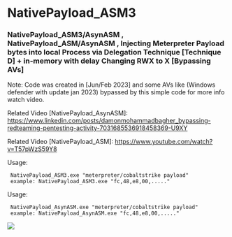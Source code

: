 # NativePayload_ASM3

### NativePayload_ASM3/AsynASM , NativePayload_ASM/AsynASM , Injecting Meterpreter Payload bytes into local Process via Delegation Technique [Technique D] + in-memory with delay Changing RWX to X [Bypassing AVs]

Note: Code was created in [Jun/Feb 2023] and some AVs like (Windows defender with update jan 2023) bypassed by this simple code for more info watch video.

Related Video [NativePayload_AsynASM]: https://www.linkedin.com/posts/damonmohammadbagher_bypassing-redteaming-pentesting-activity-7031685536918458369-U9XY

Related Video [NativePayload_ASM]: https://www.youtube.com/watch?v=T57pWzS59Y8 


Usage: 
    
     NativePayload_ASM3.exe "meterpreter/cobaltstrike payload"
     example: NativePayload_ASM3.exe "fc,48,e8,00,....."
     
Usage: 
    
     NativePayload_AsynASM.exe "meterpreter/cobaltstrike payload"
     example: NativePayload_AsynASM.exe "fc,48,e8,00,....."     

<p><a href="https://hits.seeyoufarm.com"><img src="https://hits.seeyoufarm.com/api/count/incr/badge.svg?url=https://github.com/DamonMohammadbagher/NativePayload_ASM3/"/></a></p>
